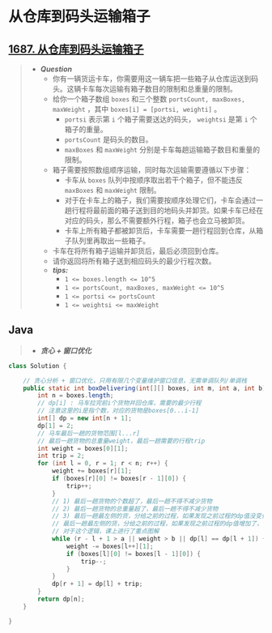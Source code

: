 # 从仓库到码头运输箱子

## [1687. 从仓库到码头运输箱子](https://leetcode.cn/problems/delivering-boxes-from-storage-to-ports/)

> - ***Question***
>   - 你有一辆货运卡车，你需要用这一辆车把一些箱子从仓库运送到码头。这辆卡车每次运输有箱子数目的限制和总重量的限制。
>   - 给你一个箱子数组 `boxes` 和三个整数 `portsCount, maxBoxes, maxWeight` ，其中 `boxes[i] = [ports​​i​, weighti]` 。
>     - `portsi` 表示第 `i` 个箱子需要送达的码头， `weightsi` 是第 `i` 个箱子的重量。
>     - `portsCount` 是码头的数目。
>     - `maxBoxes` 和 `maxWeight` 分别是卡车每趟运输箱子数目和重量的限制。
>   - 箱子需要按照数组顺序运输，同时每次运输需要遵循以下步骤：
>     - 卡车从 `boxes` 队列中按顺序取出若干个箱子，但不能违反 `maxBoxes` 和 `maxWeight` 限制。
>     - 对于在卡车上的箱子，我们需要按顺序处理它们，卡车会通过一趟行程将最前面的箱子送到目的地码头并卸货。如果卡车已经在对应的码头，那么不需要额外行程，箱子也会立马被卸货。
>     - 卡车上所有箱子都被卸货后，卡车需要一趟行程回到仓库，从箱子队列里再取出一些箱子。
>   - 卡车在将所有箱子运输并卸货后，最后必须回到仓库。
>   - 请你返回将所有箱子送到相应码头的最少行程次数。
>   - ***tips:***
>     - `1 <= boxes.length <= 10^5`
>     - `1 <= portsCount, maxBoxes, maxWeight <= 10^5`
>     - `1 <= ports​​i <= portsCount`
>     - `1 <= weightsi <= maxWeight`

## Java

> - ***贪心 + 窗口优化***

```java
class Solution {

    // 贪心分析 + 窗口优化，只用有限几个变量维护窗口信息，无需单调队列/单调栈
    public static int boxDelivering(int[][] boxes, int m, int a, int b) {
        int n = boxes.length;
        // dp[i] : 马车拉完前i个货物并回仓库，需要的最少行程
        // 注意这里的i是指个数，对应的货物是boxes[0...i-1]
        int[] dp = new int[n + 1];
        dp[1] = 2;
        // 马车最后一趟的货物范围[l...r]
        // 最后一趟货物的总重量weight，最后一趟需要的行程trip
        int weight = boxes[0][1];
        int trip = 2;
        for (int l = 0, r = 1; r < n; r++) {
            weight += boxes[r][1];
            if (boxes[r][0] != boxes[r - 1][0]) {
                trip++;
            }
            // 1) 最后一趟货物的个数超了，最后一趟不得不减少货物
            // 2) 最后一趟货物的总重量超了，最后一趟不得不减少货物
            // 3) 最后一趟最左侧的货，分给之前的过程，如果发现之前过程的dp值没变化，那就分出去
            // 最后一趟最左侧的货，分给之前的过程，如果发现之前过程的dp值增加了，一定不要分出去
            // 对于这个逻辑，课上进行了重点图解
            while (r - l + 1 > a || weight > b || dp[l] == dp[l + 1]) {
                weight -= boxes[l++][1];
                if (boxes[l][0] != boxes[l - 1][0]) {
                    trip--;
                }
            }
            dp[r + 1] = dp[l] + trip;
        }
        return dp[n];
    }

}
```
